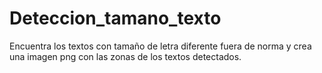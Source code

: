 # Deteccion_tamano_texto
Encuentra los textos con tamaño de letra diferente fuera de norma y crea una imagen png con las zonas de los textos detectados.
